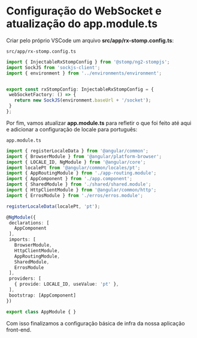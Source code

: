 # Configuração do WebSocket e atualização do app.module.ts

Criar pelo próprio VSCode um arquivo **src/app/rx-stomp.config.ts**:

`src/app/rx-stomp.config.ts`
```typescript
import { InjectableRxStompConfig } from '@stomp/ng2-stompjs';
import SockJS from 'sockjs-client';
import { environment } from '../environments/environment';


export const rxStompConfig: InjectableRxStompConfig = {
 webSocketFactory: () => {
   return new SockJS(environment.baseUrl + '/socket');
 }
};
```

Por fim, vamos atualizar **app.module.ts** para refletir o que foi feito até aqui e adicionar a configuração de locale para português:

`app.module.ts`
```typescript
import { registerLocaleData } from '@angular/common';
import { BrowserModule } from '@angular/platform-browser';
import { LOCALE_ID, NgModule } from '@angular/core';
import localePt from '@angular/common/locales/pt';
import { AppRoutingModule } from './app-routing.module';
import { AppComponent } from './app.component';
import { SharedModule } from './shared/shared.module';
import { HttpClientModule } from '@angular/common/http';
import { ErrosModule } from './erros/erros.module';

registerLocaleData(localePt, 'pt');

@NgModule({
 declarations: [
   AppComponent
 ],
 imports: [
   BrowserModule,
   HttpClientModule,
   AppRoutingModule,
   SharedModule,
   ErrosModule
 ],
 providers: [
   { provide: LOCALE_ID, useValue: 'pt' },
 ],
 bootstrap: [AppComponent]
})

export class AppModule { }
```

Com isso finalizamos a configuração básica de infra da nossa aplicação front-end.